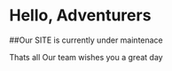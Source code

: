 # Hello, Adventurers

##Our SITE is currently under maintenace

Thats all
Our team wishes you a great day
